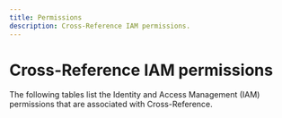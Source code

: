 ```yaml
---
title: Permissions
description: Cross-Reference IAM permissions.
---
```


# Cross-Reference IAM permissions

The following tables list the Identity and Access Management (IAM) permissions that are associated with Cross-Reference.
